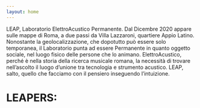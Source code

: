 ```yaml
---
layout: home
---
```


LEAP, Laboratorio ElettroAcustico Permanente. Dal Dicembre 2020 appare sulle mappe di Roma, a due passi da Villa Lazzaroni, quartiere Appio Latino. Nonostante la geolocalizzazione, che dopotutto può essere solo temporanea, il Laboratorio punta ad essere Permanente in quanto oggetto sociale, nel luogo fisico delle persone che lo animano. ElettroAcustico, perché è nella storia della ricerca musicale romana, la necessità di trovare nell’ascolto il luogo d’unione tra tecnologia e strumento acustico. LEAP, salto, quello che facciamo con il pensiero inseguendo l’intuizione.

# LEAPERS:

<!-- [Alice Cortegiani](https://l-e-a-p.github.io/alice/)

[Marco Di Gasbarro](https://l-e-a-p.github.io/marco/)

[Giuseppe Silvi](https://l-e-a-p.github.io/giuseppe/)

[Leonardo Zaccone](https://l-e-a-p.github.io/leonardo/) -->
